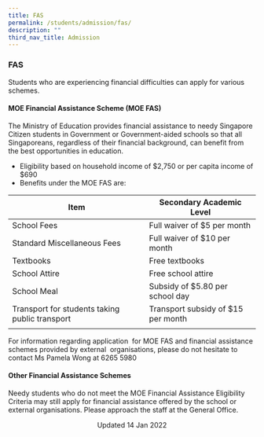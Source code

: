 ```yaml
---
title: FAS
permalink: /students/admission/fas/
description: ""
third_nav_title: Admission
---
```

### FAS

Students who are experiencing financial difficulties can apply for various schemes.

#### MOE Financial Assistance Scheme (MOE FAS)

The Ministry of Education provides financial assistance to needy Singapore Citizen students in Government or Government-aided schools so that all Singaporeans, regardless of their financial background, can benefit from the best opportunities in education.
* Eligibility based on household income of $2,750 or per capita income of $690
* Benefits under the MOE FAS are:

| Item | Secondary Academic Level |
|---|---|
| School Fees | Full waiver of $5 per month |
| Standard Miscellaneous Fees | Full waiver of $10 per month |
| Textbooks | Free textbooks |
| School Attire | Free school attire |
| School Meal  | Subsidy of $5.80 per school day  |
| Transport for students taking public transport | Transport subsidy of $15 per month |
| | |

For information regarding application  for MOE FAS and financial assistance schemes provided by external  organisations, please do not hesitate to contact Ms Pamela Wong at 6265 5980

#### Other Financial Assistance Schemes

Needy students who do not meet the MOE Financial Assistance Eligibility Criteria may still apply for financial assistance offered by the school or external organisations. Please approach the staff at the General Office.

<center> Updated 14 Jan 2022 </center>